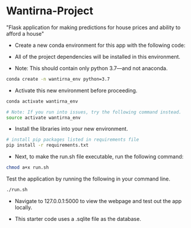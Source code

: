 # Wantirna-Project

"Flask application for making predictions for house prices and ability to afford a house"

- Create a new conda environment for this app with the following code:

- All of the project dependencies will be installed in this environment.

- Note: This should contain only python 3.7—and not anaconda.

```bash
conda create -n wantirna_env python=3.7
```

- Activate this new environment before proceeding.

```bash
conda activate wantirna_env

# Note: If you run into issues, try the following command instead.
source activate wantirna_env
```

- Install the libraries into your new environment.

```bash
# install pip packages listed in requirements file 
pip install -r requirements.txt
```

- Next, to make the run.sh file executable, run the following command:

```bash
chmod a+x run.sh
```

Test the application by running the following in your command line.

```bash
./run.sh
```

- Navigate to 127.0.0.1:5000 to view the webpage and test out the app locally.

- This starter code uses a .sqlite file as the database.
